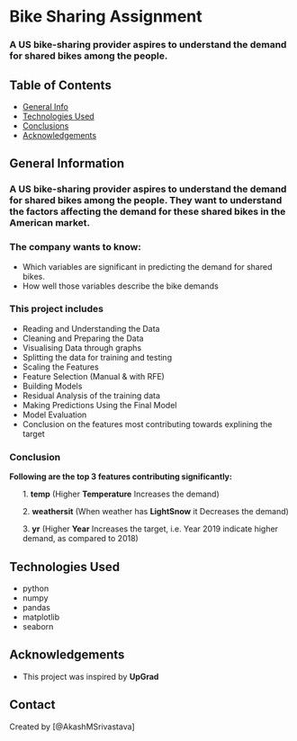 # Bike Sharing Assignment
### A US bike-sharing provider aspires to understand the demand for shared bikes among the people.


## Table of Contents
* [General Info](#general-information)
* [Technologies Used](#technologies-used)
* [Conclusions](#conclusions)
* [Acknowledgements](#acknowledgements)


## General Information
### A US bike-sharing provider aspires to understand the demand for shared bikes among the people. They want to understand the factors affecting the demand for these shared bikes in the American market. 
### The company wants to know:
- Which variables are significant in predicting the demand for shared bikes.
- How well those variables describe the bike demands

### This project includes
- Reading and Understanding the Data
- Cleaning and Preparing the Data
- Visualising Data through graphs
- Splitting the data for training and testing
- Scaling the Features
- Feature Selection (Manual & with RFE)
- Building Models
- Residual Analysis of the training data
- Making Predictions Using the Final Model
- Model Evaluation
- Conclusion on the features most contributing towards explining the target


### Conclusion
<b>Following are the top 3 features contributing significantly:</b>
<ul>1. <b>temp</b> (Higher <b>Temperature</b> Increases the demand)</ul>
<ul>2. <b>weathersit</b> (When weather has <b>LightSnow</b> it Decreases the demand)</ul>
<ul>3. <b>yr</b> (Higher <b>Year</b> Increases the target, i.e. Year 2019 indicate higher demand, as compared to 2018)</ul>



## Technologies Used
- python
- numpy
- pandas
- matplotlib
- seaborn


## Acknowledgements
- This project was inspired by <strong>UpGrad</strong>


## Contact
Created by [@AkashMSrivastava]